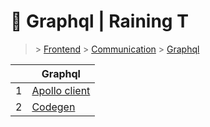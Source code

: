 # 💏 Graphql  | Raining T

> [](/) > [Frontend](/frontend) > [Communication](/frontend/communication) > [Graphql](/frontend/communication/graphql)

<table><thead><tr><th></th><th>Graphql</th></tr></thead><tbody><tr><td>1</td><td><a href="frontend/communication/graphql/01-apollo-client">Apollo client</a></td></tr><tr><td>2</td><td><a href="frontend/communication/graphql/02-codegen">Codegen</a></td></tr></tbody></table>

